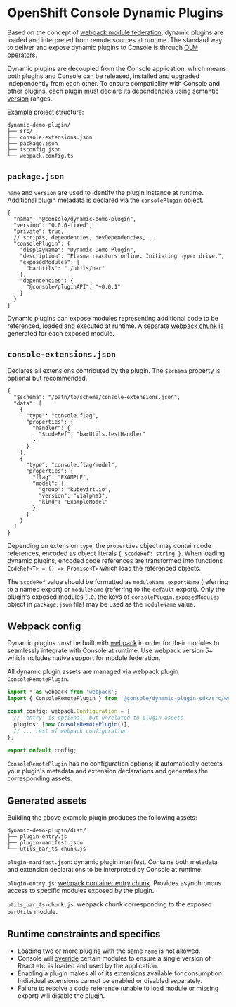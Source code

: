 # OpenShift Console Dynamic Plugins

Based on the concept of [webpack module federation](https://webpack.js.org/concepts/module-federation/),
dynamic plugins are loaded and interpreted from remote sources at runtime. The standard way to deliver
and expose dynamic plugins to Console is through [OLM operators](https://github.com/operator-framework).

Dynamic plugins are decoupled from the Console application, which means both plugins and Console can be
released, installed and upgraded independently from each other. To ensure compatibility with Console and
other plugins, each plugin must declare its dependencies using [semantic version](https://semver.org/)
ranges.

Example project structure:

```
dynamic-demo-plugin/
├── src/
├── console-extensions.json
├── package.json
├── tsconfig.json
└── webpack.config.ts
```

## `package.json`

`name` and `version` are used to identify the plugin instance at runtime. Additional plugin metadata is
declared via the `consolePlugin` object.

```jsonc
{
  "name": "@console/dynamic-demo-plugin",
  "version": "0.0.0-fixed",
  "private": true,
  // scripts, dependencies, devDependencies, ...
  "consolePlugin": {
    "displayName": "Dynamic Demo Plugin",
    "description": "Plasma reactors online. Initiating hyper drive.",
    "exposedModules": {
      "barUtils": "./utils/bar"
    },
    "dependencies": {
      "@console/pluginAPI": "~0.0.1"
    }
  }
}
```

Dynamic plugins can expose modules representing additional code to be referenced, loaded and executed
at runtime. A separate [webpack chunk](https://webpack.js.org/guides/code-splitting/) is generated for
each exposed module.

## `console-extensions.json`

Declares all extensions contributed by the plugin. The `$schema` property is optional but recommended.

```jsonc
{
  "$schema": "/path/to/schema/console-extensions.json",
  "data": [
    {
      "type": "console.flag",
      "properties": {
        "handler": {
          "$codeRef": "barUtils.testHandler"
        }
      }
    },
    {
      "type": "console.flag/model",
      "properties": {
        "flag": "EXAMPLE",
        "model": {
          "group": "kubevirt.io",
          "version": "v1alpha3",
          "kind": "ExampleModel"
        }
      }
    }
  ]
}
```

Depending on extension `type`, the `properties` object may contain code references, encoded as object
literals `{ $codeRef: string }`. When loading dynamic plugins, encoded code references are transformed
into functions `CodeRef<T> = () => Promise<T>` which load the referenced objects.

The `$codeRef` value should be formatted as `moduleName.exportName` (referring to a named export) or
`moduleName` (referring to the `default` export). Only the plugin's exposed modules (i.e. the keys of
`consolePlugin.exposedModules` object in `package.json` file) may be used as the `moduleName` value.

## Webpack config

Dynamic plugins _must_ be built with [webpack](https://webpack.js.org/) in order for their modules to
seamlessly integrate with Console at runtime. Use webpack version 5+ which includes native support for
module federation.

All dynamic plugin assets are managed via webpack plugin `ConsoleRemotePlugin`.


```ts
import * as webpack from 'webpack';
import { ConsoleRemotePlugin } from '@console/dynamic-plugin-sdk/src/webpack/ConsoleRemotePlugin';

const config: webpack.Configuration = {
  // 'entry' is optional, but unrelated to plugin assets
  plugins: [new ConsoleRemotePlugin()],
  // ... rest of webpack configuration
};

export default config;
```

`ConsoleRemotePlugin` has no configuration options; it automatically detects your plugin's metadata and
extension declarations and generates the corresponding assets.

## Generated assets

Building the above example plugin produces the following assets:

```
dynamic-demo-plugin/dist/
├── plugin-entry.js
├── plugin-manifest.json
└── utils_bar_ts-chunk.js
```

`plugin-manifest.json`: dynamic plugin manifest. Contains both metadata and extension declarations to be
interpreted by Console at runtime.

`plugin-entry.js`: [webpack container entry chunk](https://webpack.js.org/concepts/module-federation/#low-level-concepts).
Provides asynchronous access to specific modules exposed by the plugin.

`utils_bar_ts-chunk.js`: webpack chunk corresponding to the exposed `barUtils` module.

## Runtime constraints and specifics

- Loading two or more plugins with the same `name` is not allowed.
- Console will [override](https://webpack.js.org/concepts/module-federation/#overriding) certain modules
  to ensure a single version of React etc. is loaded and used by the application.
- Enabling a plugin makes all of its extensions available for consumption. Individual extensions cannot
  be enabled or disabled separately.
- Failure to resolve a code reference (unable to load module or missing export) will disable the plugin.
